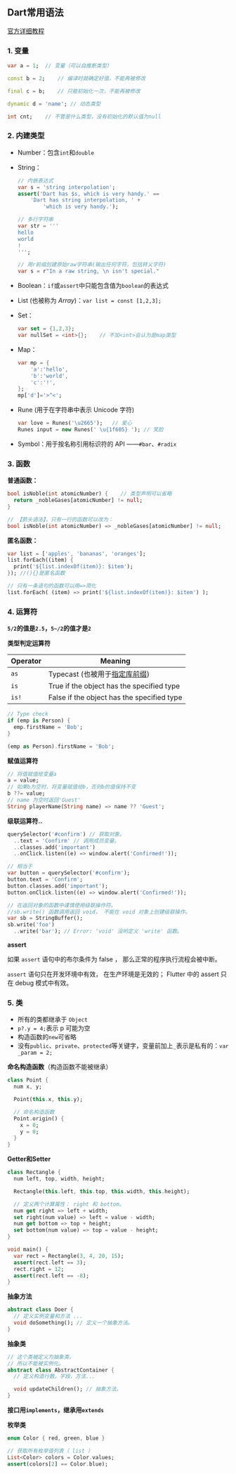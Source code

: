 ## Dart常用语法

[官方详细教程](https://www.dartcn.com/samples/)

### 1. 变量

```dart
var a = 1;	// 变量（可以自推断类型）

const b = 2;	// 编译时就确定好值，不能再被修改

final c = b;	// 只能初始化一次，不能再被修改

dynamic d = 'name'; // 动态类型

int cnt; 	// 不管是什么类型，没有初始化的默认值为null
```



### 2. 内建类型

- Number：包含`int`和`double`

- String： 

  ```dart
  // 内嵌表达式
  var s = 'string interpolation';
  assert('Dart has $s, which is very handy.' ==
      'Dart has string interpolation, ' +
          'which is very handy.');
  
  // 多行字符串
  var str = '''
  hello
  world
  !
  ''';
  
  // 用r前缀创建原始raw字符串(输出任何字符，包括转义字符)
  var s = r"In a raw string, \n isn't special."
  ```

- Boolean：`if`或`assert`中只能包含值为`boolean`的表达式

- List (也被称为 *Array*)：`var list = const [1,2,3];`

- Set：

  ```dart
  var set = {1,2,3};
  var nullSet = <int>{};	// 不加<int>会认为是map类型
  ```

- Map：

  ```dart
  var mp = {
      'a':'hello',
      'b':'world',
      'c':'!',
  };
  mp['d']='>^<';
  ```

- Rune (用于在字符串中表示 Unicode 字符)

  ```dart
  var love = Runes('\u2665');	// 爱心
  Runes input = new Runes(' \u{1f605} '); // 笑脸
  ```

- Symbol：用于按名称引用标识符的 API ——`#bar`、`#radix`



### 3. 函数

**普通函数：**

```dart
bool isNoble(int atomicNumber) {	// 类型声明可以省略
  return _nobleGases[atomicNumber] != null;
}

// 【箭头语法】，只有一行的函数可以改为：
bool isNoble(int atomicNumber) => _nobleGases[atomicNumber] != null;
```

**匿名函数：**

```dart
var list = ['apples', 'bananas', 'oranges'];
list.forEach((item) {
  print('${list.indexOf(item)}: $item');
}); //(){}是匿名函数

// 只有一条语句的函数可以用=>简化
list.forEach( (item) => print('${list.indexOf(item)}: $item') );
```



### 4. 运算符

**`5/2`的值是`2.5`，`5~/2`的值才是`2`**

**类型判定运算符**

| Operator | Meaning                                                      |
| -------- | ------------------------------------------------------------ |
| `as`     | Typecast (也被用于[指定库前缀](https://www.dartcn.com/guides/language/language-tour#指定库前缀)) |
| `is`     | True if the object has the specified type                    |
| `is!`    | False if the object has the specified type                   |

```dart
// Type check
if (emp is Person) {
  emp.firstName = 'Bob';
}

(emp as Person).firstName = 'Bob';
```



**赋值运算符**

```dart
// 将值赋值给变量a
a = value;
// 如果b为空时，将变量赋值给b，否则b的值保持不变
b ??= value;
// name 为空时返回'Guest'
String playerName(String name) => name ?? 'Guest';
```



**级联运算符..**

```dart
querySelector('#confirm') // 获取对象。
  ..text = 'Confirm' // 调用成员变量。
  ..classes.add('important')
  ..onClick.listen((e) => window.alert('Confirmed!'));

// 相当于
var button = querySelector('#confirm');
button.text = 'Confirm';
button.classes.add('important');
button.onClick.listen((e) => window.alert('Confirmed!'));

// 在返回对象的函数中谨慎使用级联操作符。
//sb.write() 函数调用返回 void， 不能在 void 对象上创建级联操作。
var sb = StringBuffer();
sb.write('foo')
  ..write('bar'); // Error: 'void' 没哟定义 'write' 函数。
```



**assert**

  如果 `assert` 语句中的布尔条件为 false ， 那么正常的程序执行流程会被中断。

  `assert` 语句只在开发环境中有效， 在生产环境是无效的； Flutter 中的 assert 只在 debug 模式中有效。



### 5. 类

* 所有的类都继承于 `Object`
* `p?.y = 4;`表示 p 可能为空
* 构造函数的`new`可省略
* 没有`public`、`private`、`protected`等关键字，变量前加上`_`表示是私有的：`var _param = 2;`



**命名构造函数**（构造函数不能被继承）

```dart
class Point {
  num x, y;

  Point(this.x, this.y);

  // 命名构造函数
  Point.origin() {
    x = 0;
    y = 0;
  }
}
```



**Getter和Setter**

```dart
class Rectangle {
  num left, top, width, height;

  Rectangle(this.left, this.top, this.width, this.height);

  // 定义两个计算属性： right 和 bottom。
  num get right => left + width;
  set right(num value) => left = value - width;
  num get bottom => top + height;
  set bottom(num value) => top = value - height;
}

void main() {
  var rect = Rectangle(3, 4, 20, 15);
  assert(rect.left == 3);
  rect.right = 12;
  assert(rect.left == -8);
}
```



**抽象方法**

```dart
abstract class Doer {
  // 定义实例变量和方法 ...
  void doSomething(); // 定义一个抽象方法。
}
```



**抽象类**

```dart
// 这个类被定义为抽象类，
// 所以不能被实例化。
abstract class AbstractContainer {
  // 定义构造行数，字段，方法...

  void updateChildren(); // 抽象方法。
}
```



**接口用`implements`，继承用`extends`**



**枚举类**

```dart
enum Color { red, green, blue }

// 获取所有枚举值列表（ list ）
List<Color> colors = Color.values;
assert(colors[2] == Color.blue);
```

